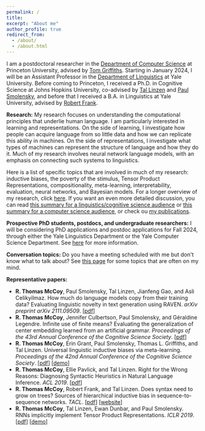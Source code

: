 ```yaml
---
permalink: /
title: 
excerpt: "About me"
author_profile: true
redirect_from: 
  - /about/
  - /about.html
---
```


I am a postdoctoral researcher in the [Department of Computer Science](https://www.cs.princeton.edu/) at Princeton University, advised by [Tom Griffiths](https://cocosci.princeton.edu/tom/index.php). Starting in January 2024, I will be an Assistant Professor in the [Department of Linguistics](https://ling.yale.edu/) at Yale University. Before coming to Princeton, I received a Ph.D. in Cognitive Science at Johns Hopkins University, co-advised by [Tal Linzen](http://tallinzen.net/) and [Paul Smolensky](http://cogsci.jhu.edu/directory/paul-smolensky/), and before that I received a B.A. in Linguistics at Yale University, advised by [Robert Frank](https://ling.yale.edu/people/robert-frank).

**Research:** My research focuses on understanding the computational principles that underlie human language. I am particularly interested in learning and representations. On the side of learning, I investigate how people can acquire language from so little data and how we can replicate this ability in machines. On the side of representations, I investigate what types of machines can represent the structure of language and how they do it. Much of my research involves neural network language models, with an emphasis on connecting such systems to linguistics.

Here is a list of specific topics that are involved in much of my research: inductive biases, the poverty of the stimulus, Tensor Product Representations, compositionality, meta-learning, interpretability, evaluation, neural networks, and Bayesian models. For a longer overview of my research, click [here](https://rtmccoy.com/research/). If you want an even more detailed discussion, you can read [this summary for a linguistics/cognitive science audience](https://rtmccoy.com/files/mccoy_ling_research_statement_10sept2023.pdf) or [this summary for a computer science audience](https://rtmccoy.com/files/mccoy_nlp_research_statement_10sept2023.pdf), or check ou [my publications](https://rtmccoy.com/pubs/).

**Prospective PhD students, postdocs, and undergraduate researchers:** I will be considering PhD applications and postdoc applications for Fall 2024, through either the Yale Linguistics Department or the Yale Computer Science Department. See [here](https://rtmccoy.com/prospective_students_and_postdocs/) for more information.

**Conversation topics:** Do you have a meeting scheduled with me but don't know what to talk about? See [this page](https://rtmccoy.com/topics/) for some topics that are often on my mind.

**Representative papers:**
- <b>R. Thomas McCoy</b>, Paul Smolensky, Tal Linzen, Jianfeng Gao, and Asli Celikyilmaz. How much do language models copy from their training data? Evaluating linguistic novelty in text generation using RAVEN. <em>arXiv preprint arXiv 2111.09509</em>. [<a href="https://arxiv.org/pdf/2111.09509.pdf">pdf</a>]
- **R. Thomas McCoy**, Jennifer Culbertson, Paul Smolensky, and Géraldine Legendre. Infinite use of finite means? Evaluating the generalization of center embedding learned from an artificial grammar. <em>Proceedings of the 43rd Annual Conference of the Cognitive Science Society</em>. [<a href="https://psyarxiv.com/r8ct2">pdf</a>] 
- **R. Thomas McCoy**, Erin Grant, Paul Smolensky, Thomas L. Griffiths, and Tal Linzen. Universal linguistic inductive biases via meta-learning. *Proceedings of the 42nd Annual Conference of the Cognitive Science Society*. [<a href="https://arxiv.org/pdf/2006.16324.pdf">pdf</a>] [<a href="http://rtmccoy.com/meta-learning-linguistic-biases.html">demo</a>]
- **R. Thomas McCoy**, Ellie Pavlick, and Tal Linzen. Right for the Wrong Reasons: Diagnosing Syntactic Heuristics in Natural Language Inference. *ACL 2019*. [<a href="https://www.aclweb.org/anthology/P19-1334.pdf">pdf</a>]  
- **R. Thomas McCoy**, Robert Frank, and Tal Linzen. Does syntax need to grow on trees? Sources of hierarchical inductive bias in sequence-to-sequence networks. *TACL*. [<a href="https://www.mitpressjournals.org/doi/pdf/10.1162/tacl_a_00304">pdf</a>] [<a href="http://rtmccoy.com/rnn_hierarchical_biases.html">website</a>]
- **R. Thomas McCoy**, Tal Linzen, Ewan Dunbar, and Paul Smolensky. RNNs implicitly implement Tensor Product Representations. *ICLR 2019*. [<a href="https://openreview.net/pdf?id=BJx0sjC5FX">pdf</a>] [<a href="https://tommccoy1.github.io/tpdn/tpr_demo.html">demo</a>]


